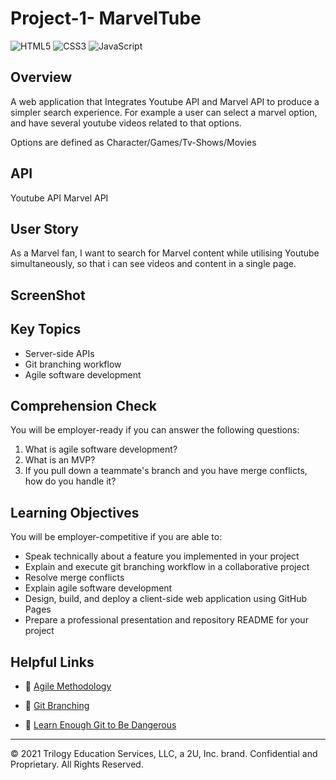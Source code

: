 # Project-1- MarvelTube

![HTML5](https://img.shields.io/badge/html5-%23E34F26.svg?style=for-the-badge&logo=html5&logoColor=white) ![CSS3](https://img.shields.io/badge/css3-%231572B6.svg?style=for-the-badge&logo=css3&logoColor=white) ![JavaScript](https://img.shields.io/badge/javascript-%23323330.svg?style=for-the-badge&logo=javascript&logoColor=%23F7DF1E)

## Overview

A web application that Integrates Youtube API and Marvel API to produce a simpler search experience. For example a user can select a marvel option, and have several youtube videos related to that options.

Options are defined as Character/Games/Tv-Shows/Movies

## API

Youtube API
Marvel API

## User Story

As a Marvel fan, I want to search for Marvel content while utilising Youtube simultaneously, so that i can see videos and content in a single page.

## ScreenShot

## Key Topics

- Server-side APIs
- Git branching workflow
- Agile software development

## Comprehension Check

You will be employer-ready if you can answer the following questions:

1. What is agile software development?
2. What is an MVP?
3. If you pull down a teammate's branch and you have merge conflicts, how do you handle it?

## Learning Objectives

You will be employer-competitive if you are able to:

- Speak technically about a feature you implemented in your project
- Explain and execute git branching workflow in a collaborative project
- Resolve merge conflicts
- Explain agile software development
- Design, build, and deploy a client-side web application using GitHub Pages
- Prepare a professional presentation and repository README for your project

## Helpful Links

- 📖 [Agile Methodology](https://en.wikipedia.org/wiki/Agile_software_development)

- 📖 [Git Branching](https://git-scm.com/book/en/v2/Git-Branching-Branching-Workflows)

- 📖 [Learn Enough Git to Be Dangerous](https://www.learnenough.com/git-tutorial/getting_started)

---

© 2021 Trilogy Education Services, LLC, a 2U, Inc. brand. Confidential and Proprietary. All Rights Reserved.
